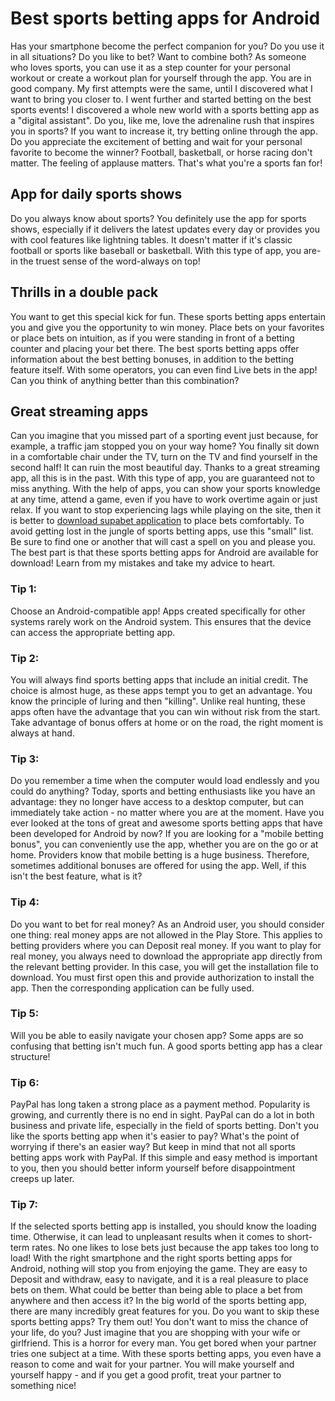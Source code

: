 <h1>Best sports betting apps for Android</h1>
<p>Has your smartphone become the perfect companion for you? Do you use it in all situations? Do you like to bet? Want to combine both?
As someone who loves sports, you can use it as a step counter for your personal workout or create a workout plan for yourself through the app. You are in good company. My first attempts were the same, until I discovered what I want to bring you closer to. I went further and started betting on the best sports events! I discovered a whole new world with a sports betting app as a "digital assistant". Do you, like me, love the adrenaline rush that inspires you in sports? If you want to increase it, try betting online through the app.
Do you appreciate the excitement of betting and wait for your personal favorite to become the winner? Football, basketball, or horse racing don't matter. The feeling of applause matters. That's what you're a sports fan for!</p>

<h2>App for daily sports shows</h2>
Do you always know about sports?
You definitely use the app for sports shows, especially if it delivers the latest updates every day or provides you with cool features like lightning tables. It doesn't matter if it's classic football or sports like baseball or basketball. With this type of app, you are-in the truest sense of the word-always on top!
<h2>Thrills in a double pack</h2>
You want to get this special kick for fun. These sports betting apps entertain you and give you the opportunity to win money. Place bets on your favorites or place bets on intuition, as if you were standing in front of a betting counter and placing your bet there.
The best sports betting apps offer information about the best betting bonuses, in addition to the betting feature itself. With some operators, you can even find Live bets in the app! Can you think of anything better than this combination?
<h2>Great streaming apps</h2>
Can you imagine that you missed part of a sporting event just because, for example, a traffic jam stopped you on your way home?
You finally sit down in a comfortable chair under the TV, turn on the TV and find yourself in the second half! It can ruin the most beautiful day. Thanks to a great streaming app, all this is in the past. With this type of app, you are guaranteed not to miss anything. With the help of apps, you can show your sports knowledge at any time, attend a game, even if you have to work overtime again or just relax. If you want to stop experiencing lags while playing on the site, then it is better to <a href="https://upsure.co.za/how-to-download-supabet-app">download supabet application</a> to place bets comfortably.
To avoid getting lost in the jungle of sports betting apps, use this "small" list. Be sure to find one or another that will cast a spell on you and please you. The best part is that these sports betting apps for Android are available for download!
Learn from my mistakes and take my advice to heart.
<h3>Tip 1:</h3>
Choose an Android-compatible app!
Apps created specifically for other systems rarely work on the Android system. This ensures that the device can access the appropriate betting app.
<h3>Tip 2:</h3>
You will always find sports betting apps that include an initial credit. The choice is almost huge, as these apps tempt you to get an advantage. You know the principle of luring and then "killing". Unlike real hunting, these apps often have the advantage that you can win without risk from the start.
Take advantage of bonus offers at home or on the road, the right moment is always at hand.
<h3>Tip 3:</h3>
Do you remember a time when the computer would load endlessly and you could do anything?
Today, sports and betting enthusiasts like you have an advantage: they no longer have access to a desktop computer, but can immediately take action - no matter where you are at the moment. Have you ever looked at the tons of great and awesome sports betting apps that have been developed for Android by now? If you are looking for a "mobile betting bonus", you can conveniently use the app, whether you are on the go or at home.
Providers know that mobile betting is a huge business. Therefore, sometimes additional bonuses are offered for using the app. Well, if this isn't the best feature, what is it?
<h3>Tip 4:</h3>
Do you want to bet for real money?
As an Android user, you should consider one thing:
real money apps are not allowed in the Play Store. This applies to betting providers where you can Deposit real money.
If you want to play for real money, you always need to download the appropriate app directly from the relevant betting provider. In this case, you will get the installation file to download. You must first open this and provide authorization to install the app. Then the corresponding application can be fully used.
<h3>Tip 5:</h3>
Will you be able to easily navigate your chosen app? Some apps are so confusing that betting isn't much fun. A good sports betting app has a clear structure!
<h3>Tip 6:</h3>
PayPal has long taken a strong place as a payment method. Popularity is growing, and currently there is no end in sight. PayPal can do a lot in both business and private life, especially in the field of sports betting.
Don't you like the sports betting app when it's easier to pay? What's the point of worrying if there's an easier way? But keep in mind that not all sports betting apps work with PayPal. If this simple and easy method is important to you, then you should better inform yourself before disappointment creeps up later.
<h3>Tip 7:</h3>
If the selected sports betting app is installed, you should know the loading time. Otherwise, it can lead to unpleasant results when it comes to short-term rates. No one likes to lose bets just because the app takes too long to load!
With the right smartphone and the right sports betting apps for Android, nothing will stop you from enjoying the game. They are easy to Deposit and withdraw, easy to navigate, and it is a real pleasure to place bets on them.
What could be better than being able to place a bet from anywhere and then access it?
In the big world of the sports betting app, there are many incredibly great features for you.
Do you want to skip these sports betting apps? Try them out!
You don't want to miss the chance of your life, do you?
Just imagine that you are shopping with your wife or girlfriend. This is a horror for every man. You get bored when your partner tries one subject at a time. With these sports betting apps, you even have a reason to come and wait for your partner. You will make yourself and yourself happy - and if you get a good profit, treat your partner to something nice!

